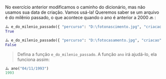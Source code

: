 No exercício anterior modificamos o caminho do dicionário, mas não usamos sua data de criação. Vamos usá-la! Queremos saber se um arquivo é do milênio passado, o que acontece quando o ano é anterior a 2000 :back: :


```python
ム e_do_milenio_passado({ "percurso": "D:\fotonascimento.jpg", "criacao": "14/09/1989" })
True

ム e_do_milenio_passado({ "percurso": "D:\fotocasamento.jpg", "criacao": "25/09/2017" })
False
```

> Defina a função `e_do_milenio_passado`. A função `ano` irá ajudá-lo, ela funciona assim:
>
```python
ム ano("04/11/1993")
1993
```



